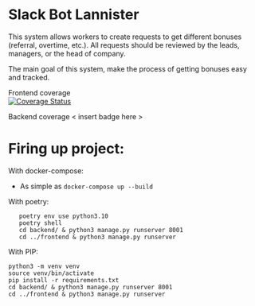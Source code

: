 # Slack Bot Lannister

This system allows workers to create requests to get different bonuses (referral, overtime, etc.). 
All requests should be reviewed by the leads, managers, or the head of company. 

The main goal of this system, make the process of getting bonuses easy and tracked.


Frontend coverage  
[![Coverage Status](https://coveralls.io/repos/github/COXIT-CO/lannister_bot/badge.svg)](https://coveralls.io/github/COXIT-CO/lannister_bot)

Backend coverage
< insert badge here >

# Firing up project:
With docker-compose:

- As simple as ```docker-compose up --build```

With poetry:

```
   poetry env use python3.10
   poetry shell
   cd backend/ & python3 manage.py runserver 8001
   cd ../frontend & python3 manage.py runserver
```

With PIP:
```
python3 -m venv venv
source venv/bin/activate
pip install -r requirements.txt
cd backend/ & python3 manage.py runserver 8001
cd ../frontend & python3 manage.py runserver
```
